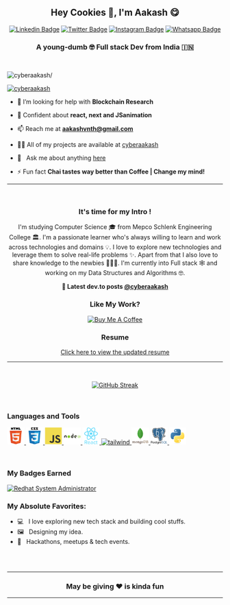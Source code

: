 <h2 align="center">Hey Cookies 👋, I'm Aakash 😋</h2>

<div align="center">

[![Linkedin Badge](https://img.shields.io/badge/-LinkedIn-0e76a8?style=flat-square&logo=Linkedin&logoColor=white)](https://www.linkedin.com/in/yogesh-selvarajan/)
[![Twitter Badge](https://img.shields.io/badge/-Twitter-00acee?style=flat-square&logo=Twitter&logoColor=white)](https://twitter.com/YogeshS66320455)
[![Instagram Badge](https://img.shields.io/badge/-Instagram-e4405f?style=flat-square&logo=Instagram&logoColor=white)](https://instagram.com/yogesh_photography24/)
[![Whatsapp Badge](https://img.shields.io/badge/WhatsApp-25D366?style=flat-square&logo=whatsapp&logoColor=white)](https://wa.me/917418975931)

</div>

<h3 align="center">A young-dumb 🤓 Full stack Dev from India 🇮🇳</h3><br />

<p align="left"> <img src=https://komarev.com/ghpvc/?username=cyberaakash alt=cyberaakash/> </p>

<p align="left"> <a href="https://twitter.com/cyberaakash" target="blank"><img src="https://img.shields.io/twitter/follow/cyberaakash?logo=twitter&style=for-the-badge" alt="cyberaakash" /></a> </p>

<!-- - 🤔 I’m looking for help with [Blockchain Research](https://github.com/rahuldkjain/github-profile-readme-generator) -->

- 🤔 I’m looking for help with **Blockchain Research**

- 💬 Confident about **react, next and JSanimation**

- 📫 Reach me at **aakashvnth@gmail.com**

- 👨‍💻 All of my projects are available at [cyberaakash](https://cyberaakash.vercel.app)

- 💬 &nbsp; Ask me about anything [here](https://github.com/yogeshcenation/yogeshselvarajan/issues/2)

- ⚡ Fun fact **Chai tastes way better than Coffee | Change my mind!**

<hr /><br />

<div align="center">

### It's time for my Intro !

I'm studying Computer Science 🎓 from Mepco Schlenk Engineering College 🏛. I'm a passionate learner who's always willing to learn and work across technologies and domains 💡. I love to explore new technologies and leverage them to solve real-life problems ✨. Apart from that I also love to share knowledge to the newbies 👨🏻‍💻. I'm currently into Full stack 🕸️ and working on my Data Structures and Algorithms 🤓.

</div>

<div align="center">

**📕 Latest dev.to posts [@cyberaakash](https://dev.to/cyberaakash)**

### Like My Work?

<a href="https://www.buymeacoffee.com/cyberaakash" target="_blank"><img src="https://cdn.buymeacoffee.com/buttons/v2/default-yellow.png" alt="Buy Me A Coffee" height="60px" width="217px" ></a>

### Resume

[Click here to view the updated resume](https://cyberaakash.vercel.app/resume_v2.pdf)

</div>

<hr />

<div align="center">

<br />

[![GitHub Streak](https://streak-stats.demolab.com?user=CyberAakash&theme=ocean-gradient&border_radius=25&card_width=600)](https://git.io/streak-stats)

<br/>
</div>

### Languages and Tools
<div>
  <a href="https://www.w3.org/html/" target="_blank"> <img src="https://raw.githubusercontent.com/devicons/devicon/master/icons/html5/html5-original-wordmark.svg" alt="html5" width="40" height="40"/> </a>
    <a href="https://www.w3schools.com/css/" target="_blank"> <img src="https://raw.githubusercontent.com/devicons/devicon/master/icons/css3/css3-original-wordmark.svg" alt="css3" width="40" height="40"/> </a>
    <a href="https://developer.mozilla.org/en-US/docs/Web/JavaScript" target="_blank"> <img src="https://raw.githubusercontent.com/devicons/devicon/master/icons/javascript/javascript-original.svg" alt="javascript" width="40" height="40"/> </a>
      <a href="https://nodejs.org" target="_blank"> <img src="https://raw.githubusercontent.com/devicons/devicon/master/icons/nodejs/nodejs-original-wordmark.svg" alt="nodejs" width="40" height="40"/> </a>
      <a href="https://reactjs.org/" target="_blank"> <img src="https://raw.githubusercontent.com/devicons/devicon/master/icons/react/react-original-wordmark.svg" alt="react" width="40" height="40"/> </a>
    <a href="https://tailwindcss.com/" target="_blank"> <img src="https://www.vectorlogo.zone/logos/tailwindcss/tailwindcss-icon.svg" alt="tailwind" width="40" height="40"/> </a>
    <a href="https://www.mongodb.com/" target="_blank"> <img src="https://raw.githubusercontent.com/devicons/devicon/master/icons/mongodb/mongodb-original-wordmark.svg" alt="mongodb" width="40" height="40"/> </a>
    <a href="https://www.postgresql.org" target="_blank"> <img src="https://raw.githubusercontent.com/devicons/devicon/master/icons/postgresql/postgresql-original-wordmark.svg" alt="postgresql" width="40" height="40"/> </a>
    <a href="https://www.python.org" target="_blank"> <img src="https://raw.githubusercontent.com/devicons/devicon/master/icons/python/python-original.svg" alt="python" width="40" height="40"/> </a>
    </p>
</div><br />

<div>

### My Badges Earned
<!--START_SECTION:badges-->
[![Redhat System Administrator](https://images.credly.com/size/120x120/images/572de0ba-2c59-4816-a59d-b0e1687e45ee/image.png)](https://www.credly.com/badges/14b5ed7f-e85a-4dd0-a7f1-2f781327535e/linked_in?t=rskgz1 "Red Hat® Certified System Administrator (RHCSA®)")
<!--END_SECTION:badges-->

</div>


<div align="left">

### My Absolute Favorites:

- 💻 &nbsp; I love exploring new tech stack and building cool stuffs.
- 🖼️ &nbsp; Designing my idea.
- 🍕 &nbsp; Hackathons, meetups & tech events.

</div>



<br /><br />

---

<div align="center">

### May be giving ❤️ is kinda fun

</div>  

---
